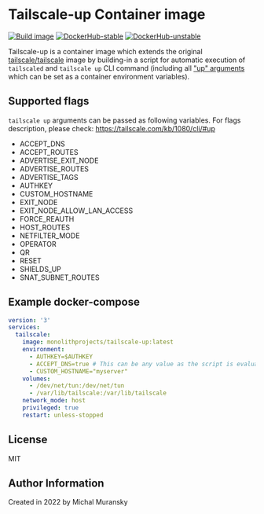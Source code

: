 # Tailscale-up Container image

[![Build image](https://github.com/MonolithProjects/docker-tailscale-up/actions/workflows/build.yaml/badge.svg)](https://github.com/MonolithProjects/docker-tailscale-up/actions/workflows/build.yaml)
[![DockerHub-stable](https://img.shields.io/docker/v/monolithprojects/tailscale-up/latest?label=stable)](https://hub.docker.com/repository/docker/monolithprojects/tailscale-up)
[![DockerHub-unstable](https://img.shields.io/docker/v/monolithprojects/tailscale-up?color=orange&label=unstable&sort=semver)](https://hub.docker.com/repository/docker/monolithprojects/tailscale-up)

Tailscale-up is a container image which extends the original [tailscale/tailscale](https://hub.docker.com/r/tailscale/tailscale) image by building-in a script for automatic execution of `tailscaled` and `tailscale up` CLI command (including all ["up" arguments](https://tailscale.com/kb/1080/cli/#up) which can be set as a container environment variables).

## Supported flags

`tailscale up` arguments can be passed as following variables.
For flags description, please check: https://tailscale.com/kb/1080/cli/#up

- ACCEPT_DNS
- ACCEPT_ROUTES
- ADVERTISE_EXIT_NODE
- ADVERTISE_ROUTES
- ADVERTISE_TAGS
- AUTHKEY
- CUSTOM_HOSTNAME
- EXIT_NODE
- EXIT_NODE_ALLOW_LAN_ACCESS
- FORCE_REAUTH
- HOST_ROUTES
- NETFILTER_MODE
- OPERATOR
- QR
- RESET
- SHIELDS_UP
- SNAT_SUBNET_ROUTES

## Example docker-compose

```yaml
version: '3'
services:
  tailscale:
    image: monolithprojects/tailscale-up:latest
    environment:
      - AUTHKEY=$AUTHKEY
      - ACCEPT_DNS=true # This can be any value as the script is evaluating only if the variable is set or not.
      - CUSTOM_HOSTNAME="myserver"
    volumes:
      - /dev/net/tun:/dev/net/tun
      - /var/lib/tailscale:/var/lib/tailscale
    network_mode: host
    privileged: true
    restart: unless-stopped
```

## License

MIT

## Author Information

Created in 2022 by Michal Muransky
